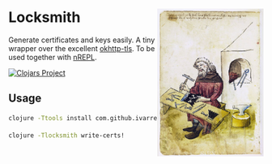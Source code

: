 # <img align="right" src="locksmith.png" width="210" height="291"> Locksmith

Generate certificates and keys easily. A tiny wrapper over the excellent [okhttp-tls](https://github.com/square/okhttp/tree/master/okhttp-tls).
To be used together with [nREPL](https://github.com/nrepl/nrepl).

[![Clojars Project](https://img.shields.io/clojars/v/com.github.ivarref/locksmith.svg)](https://clojars.org/com.github.ivarref/locksmith)

## Usage

```bash
clojure -Ttools install com.github.ivarref/locksmith '{:mvn/version "0.1.6"}' :as locksmith

clojure -Tlocksmith write-certs!

```
